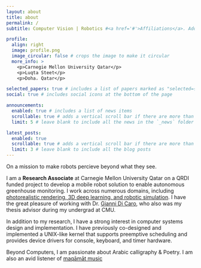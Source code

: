 ```yaml
---
layout: about
title: about
permalink: /
subtitle: Computer Vision | Robotics #<a href='#'>Affiliations</a>. Address. Contacts. Motto. Etc.

profile:
  align: right
  image: profile.png
  image_circular: false # crops the image to make it circular
  more_info: >
    <p>Carnegie Mellon University Qatar</p>
    <p>Luqta Steet</p>
    <p>Doha، Qatar</p>

selected_papers: true # includes a list of papers marked as "selected={true}"
social: true # includes social icons at the bottom of the page

announcements:
  enabled: true # includes a list of news items
  scrollable: true # adds a vertical scroll bar if there are more than 3 news items
  limit: 5 # leave blank to include all the news in the `_news` folder

latest_posts:
  enabled: true
  scrollable: true # adds a vertical scroll bar if there are more than 3 new posts items
  limit: 3 # leave blank to include all the blog posts
---
```


On a mission to make robots percieve beyond what they see.

I am a **Research Associate** at Carnegie Mellon University Qatar on a QRDI funded project to develop a mobile robot solution to enable autonomous greenhouse monitoring. I work across numerous domains, including [photorealistic rendering, 3D deep learning, and robotic simulation](/publications). I have the great pleasure of working with Dr. [Gianni Di Caro](http://www.giannidicaro.com/), who also was my thesis advisor during my undergrad at CMU.

In addition to my research, I have a strong interest in computer systems design and implementation. I have previously  co-designed and implemented a UNIX-like kernel that supports preemptive scheduling and provides device drivers for console, keyboard, and timer hardware. 

Beyond Computers, I am passionate about Arabic calligraphy & Poetry. I am also an avid listener of [maqāmāt music](https://www.youtube.com/watch?v=UmZ3P0A6yPA)